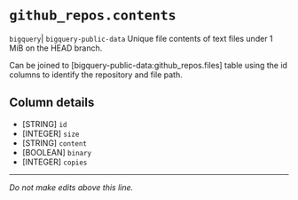 # `github_repos.contents`
`bigquery`| `bigquery-public-data`
Unique file contents of text files under 1 MiB on the HEAD branch.

Can be joined to [bigquery-public-data:github_repos.files] table using the id columns to identify the repository and file path.

## Column details
* [STRING]    `id`
* [INTEGER]   `size`
* [STRING]    `content`
* [BOOLEAN]   `binary`
* [INTEGER]   `copies`

-------------------------------------------------------------------------------
*Do not make edits above this line.*
